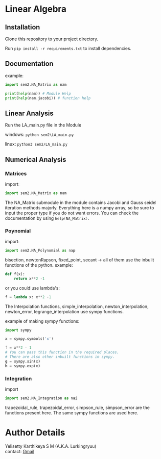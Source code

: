 # Linear Algebra
## Installation
Clone this repository to your project directory.

Run `pip install -r requirements.txt` to install dependencies.

## Documentation
example:
```python
import sem2.NA_Matrix as nam

print(help(nam)) # Module Help
print(help(nam.jacobi)) # function help
```

## Linear Analysis
Run the LA_main.py file in the Module

windows:
`python sem2\LA_main.py`

linux:
`python3 sem2/LA_main.py`

## Numerical Analysis
### Matrices
import:
```python
import sem2.NA_Matrix as nam
```

The NA_Matrix submodule in the module contains Jacobi and Gauss seidel iteration methods majorly.
Everything here is a numpy array, so be sure to input the proper type if you do not want errors.
You can check the documentation by using `help(NA_Matrix)`.

### Poynomial
import:
```python
import sem2.NA_Polynomial as nap
```

bisection, newtonRapson, fixed_point, secant -> all of them use the inbuilt functions of the python.
example: 
```python
def f(x):
    return x**2 -1 
```
or you could use lambda's:
```python
f = lambda x: x**2 -1 
```

The Interpolation functions, simple_interpolation, newton_interpolation, newton_error, legrange_interpolation use sympy functions.

example of making sympy functions:
```python
import sympy

x = sympy.symbols('x')

f = x**2 - 1
# You can pass this function in the required places.
# There are also other inbuilt functions in sympy.
g = sympy.sin(x)
h = sympy.exp(x)
```
### Integration
import
```python
import sem2.NA_Integration as nai
```

trapezoidal_rule, trapezoidal_error, simpson_rule, simpson_error
are the functions present here.
The same sympy functions are used here.

# Author Details
Yelisetty Karthikeya S M (A.K.A. Lurkingryuu)
</br>
contact: [Gmail](mailto:yelisettikarthik0@gmail.com)
